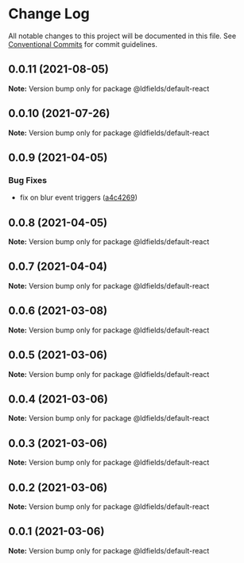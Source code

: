 # Change Log

All notable changes to this project will be documented in this file.
See [Conventional Commits](https://conventionalcommits.org) for commit guidelines.

## 0.0.11 (2021-08-05)

**Note:** Version bump only for package @ldfields/default-react





## 0.0.10 (2021-07-26)

**Note:** Version bump only for package @ldfields/default-react





## 0.0.9 (2021-04-05)


### Bug Fixes

* fix on blur event triggers ([a4c4269](https://github.com/schimatos/LDfields/commit/a4c42696fcfaec2c0fe1dfa180a9b059cddbe27c))





## 0.0.8 (2021-04-05)

**Note:** Version bump only for package @ldfields/default-react





## 0.0.7 (2021-04-04)

**Note:** Version bump only for package @ldfields/default-react





## 0.0.6 (2021-03-08)

**Note:** Version bump only for package @ldfields/default-react





## 0.0.5 (2021-03-06)

**Note:** Version bump only for package @ldfields/default-react





## 0.0.4 (2021-03-06)

**Note:** Version bump only for package @ldfields/default-react





## 0.0.3 (2021-03-06)

**Note:** Version bump only for package @ldfields/default-react





## 0.0.2 (2021-03-06)

**Note:** Version bump only for package @ldfields/default-react





## 0.0.1 (2021-03-06)

**Note:** Version bump only for package @ldfields/default-react

